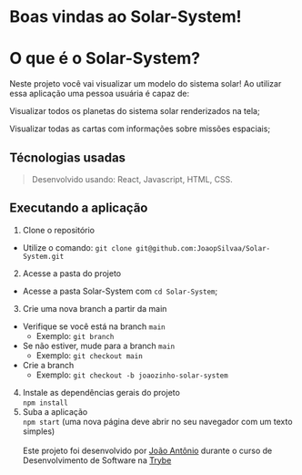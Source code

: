 
# Boas vindas ao Solar-System!

# O que é o Solar-System?

Neste projeto você vai visualizar um modelo do sistema solar! Ao utilizar essa aplicação uma pessoa usuária é capaz de:

Visualizar todos os planetas do sistema solar renderizados na tela;

Visualizar todas as cartas com informações sobre missões espaciais;

## Técnologias usadas

> Desenvolvido usando: React, Javascript, HTML, CSS.

## Executando a aplicação

1. Clone o repositório
- Utilize o comando: `git clone git@github.com:JoaopSilvaa/Solar-System.git`<br />
2. Acesse a pasta do projeto
- Acesse a pasta Solar-System com `cd Solar-System`;<br />
3. Crie uma nova branch a partir da main
 - Verifique se você está na branch `main`
   * Exemplo: `git branch`
 - Se não estiver, mude para a branch `main`
   * Exemplo: `git checkout main`
 - Crie a branch
    * Exemplo: `git checkout -b joaozinho-solar-system`<br />
4. Instale as dependências gerais do projeto <br />
  `npm install` 
5. Suba a aplicação <br />
  `npm start` (uma nova página deve abrir no seu navegador com um texto simples)
<br><br>
Este projeto foi desenvolvido por [João Antônio](https://www.linkedin.com/in/joaoantoniosilvaa/) durante o curso de Desenvolvimento de Software na [Trybe](https://www.betrybe.com/) 
